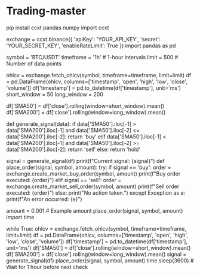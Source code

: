 # Trading-master
pip install ccxt pandas numpy
import ccxt

exchange = ccxt.binance({
    'apiKey': 'YOUR_API_KEY',
    'secret': 'YOUR_SECRET_KEY',
    'enableRateLimit': True
})
import pandas as pd

symbol = 'BTC/USDT'
timeframe = '1h'  # 1-hour intervals
limit = 500  # Number of data points

ohlcv = exchange.fetch_ohlcv(symbol, timeframe=timeframe, limit=limit)
df = pd.DataFrame(ohlcv, columns=['timestamp', 'open', 'high', 'low', 'close', 'volume'])
df['timestamp'] = pd.to_datetime(df['timestamp'], unit='ms')
short_window = 50
long_window = 200

df['SMA50'] = df['close'].rolling(window=short_window).mean()
df['SMA200'] = df['close'].rolling(window=long_window).mean()

def generate_signal(data):
    if data['SMA50'].iloc[-1] > data['SMA200'].iloc[-1] and data['SMA50'].iloc[-2] <= data['SMA200'].iloc[-2]:
        return 'buy'
    elif data['SMA50'].iloc[-1] < data['SMA200'].iloc[-1] and data['SMA50'].iloc[-2] >= data['SMA200'].iloc[-2]:
        return 'sell'
    else:
        return 'hold'

signal = generate_signal(df)
print(f"Current signal: {signal}")
def place_order(signal, symbol, amount):
    try:
        if signal == 'buy':
            order = exchange.create_market_buy_order(symbol, amount)
            print(f"Buy order executed: {order}")
        elif signal == 'sell':
            order = exchange.create_market_sell_order(symbol, amount)
            print(f"Sell order executed: {order}")
        else:
            print("No action taken.")
    except Exception as e:
        print(f"An error occurred: {e}")

amount = 0.001  # Example amount
place_order(signal, symbol, amount)
import time

while True:
    ohlcv = exchange.fetch_ohlcv(symbol, timeframe=timeframe, limit=limit)
    df = pd.DataFrame(ohlcv, columns=['timestamp', 'open', 'high', 'low', 'close', 'volume'])
    df['timestamp'] = pd.to_datetime(df['timestamp'], unit='ms')
    df['SMA50'] = df['close'].rolling(window=short_window).mean()
    df['SMA200'] = df['close'].rolling(window=long_window).mean()
    signal = generate_signal(df)
    place_order(signal, symbol, amount)
    time.sleep(3600)  # Wait for 1 hour before next check
